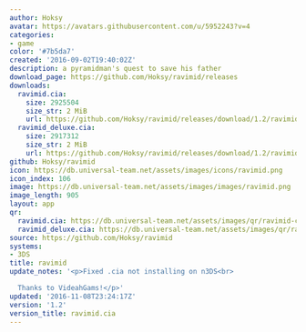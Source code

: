 ```yaml
---
author: Hoksy
avatar: https://avatars.githubusercontent.com/u/5952243?v=4
categories:
- game
color: '#7b5da7'
created: '2016-09-02T19:40:02Z'
description: a pyramidman's quest to save his father
download_page: https://github.com/Hoksy/ravimid/releases
downloads:
  ravimid.cia:
    size: 2925504
    size_str: 2 MiB
    url: https://github.com/Hoksy/ravimid/releases/download/1.2/ravimid.cia
  ravimid_deluxe.cia:
    size: 2917312
    size_str: 2 MiB
    url: https://github.com/Hoksy/ravimid/releases/download/1.2/ravimid_deluxe.cia
github: Hoksy/ravimid
icon: https://db.universal-team.net/assets/images/icons/ravimid.png
icon_index: 106
image: https://db.universal-team.net/assets/images/images/ravimid.png
image_length: 905
layout: app
qr:
  ravimid.cia: https://db.universal-team.net/assets/images/qr/ravimid-cia.png
  ravimid_deluxe.cia: https://db.universal-team.net/assets/images/qr/ravimid_deluxe-cia.png
source: https://github.com/Hoksy/ravimid
systems:
- 3DS
title: ravimid
update_notes: '<p>Fixed .cia not installing on n3DS<br>

  Thanks to VideahGams!</p>'
updated: '2016-11-08T23:24:17Z'
version: '1.2'
version_title: ravimid.cia
---
```

